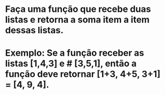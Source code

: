 # Faça uma função que recebe duas listas e retorna a soma item a item dessas listas.
# Exemplo: Se a função receber as listas [1,4,3] e # [3,5,1], então a função deve retornar [1+3, 4+5, 3+1] = [4, 9, 4].
